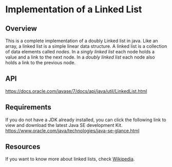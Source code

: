 # Implementation of a Linked List

## Overview
This is a complete implementation of a doubly Linked list in java. 
Like an array, a linked list is a simple linear data structure. A linked list is a collection of data elements called *nodes*. In a *singly linked list* each node holds a value and a link to the next node. In a *doubly linked list* each node also holds a link to the previous node.

## API
https://docs.oracle.com/javase/7/docs/api/java/util/LinkedList.html 

## Requirements
If you do not have a JDK already installed, you can click the following link to view and download the latest Java SE development Kit.
https://www.oracle.com/java/technologies/java-se-glance.html 

## Resources
If you want to know more about linked lists, check [Wikipedia](https://en.wikipedia.org/wiki/Linked_list).
